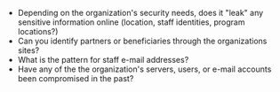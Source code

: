 
* Depending on the organization's security needs, does it "leak" any sensitive information online (location, staff identities, program locations?)
* Can you identify partners or beneficiaries through the organizations sites?
* What is the pattern for staff e-mail addresses?
* Have any of the the organization's servers, users, or e-mail accounts been compromised in the past?
